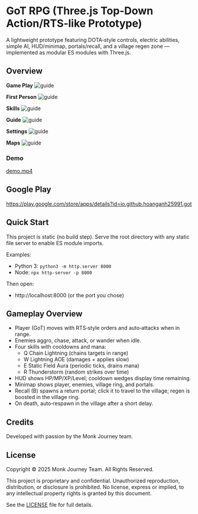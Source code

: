 # GoT RPG (Three.js Top‑Down Action/RTS‑like Prototype)

A lightweight prototype featuring DOTA‑style controls, electric abilities, simple AI, HUD/minimap, portals/recall, and a village regen zone — implemented as modular ES modules with Three.js.

## Overview

**Game Play**
![guide](./images/got-guide.jpeg)

**First Person**
![guide](./images/got-first-person.jpeg)

**Skills**
![guide](./images/got-skills.jpeg)

**Guide**
![guide](./images/got-guide.jpeg)

**Settings**
![guide](./images/got-settings.jpeg)

**Maps**
![guide](./images/got-maps.jpeg)

### Demo

[demo.mp4](demo.mp4)

## Google Play

https://play.google.com/store/apps/details?id=io.github.hoanganh25991.got

## Quick Start

This project is static (no build step). Serve the root directory with any static file server to enable ES module imports.

Examples:
- Python 3: `python3 -m http.server 8000`
- Node: `npx http-server -p 8000`

Then open:
- http://localhost:8000 (or the port you chose)

## Gameplay Overview

- Player (GoT) moves with RTS‑style orders and auto‑attacks when in range.
- Enemies aggro, chase, attack, or wander when idle.
- Four skills with cooldowns and mana:
  - Q Chain Lightning (chains targets in range)
  - W Lightning AOE (damages + applies slow)
  - E Static Field Aura (periodic ticks, drains mana)
  - R Thunderstorm (random strikes over time)
- HUD shows HP/MP/XP/Level; cooldown wedges display time remaining.
- Minimap shows player, enemies, village ring, and portals.
- Recall (B) spawns a return portal; click it to travel to the village; regen is boosted in the village ring.
- On death, auto‑respawn in the village after a short delay.

## Credits

Developed with passion by the Monk Journey team.

## License

Copyright © 2025 Monk Journey Team. All Rights Reserved.

This project is proprietary and confidential. Unauthorized reproduction, distribution, or disclosure is prohibited. No license, express or implied, to any intellectual property rights is granted by this document.

See the [LICENSE](LICENSE) file for full details.
